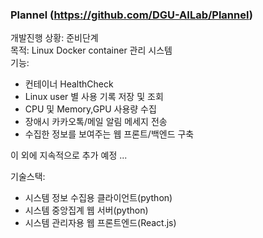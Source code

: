 ### Plannel (https://github.com/DGU-AILab/Plannel)
 
개발진행 상황: 준비단계<br>
목적: Linux Docker container 관리 시스템 <br>
기능: <br> 
* 컨테이너 HealthCheck<br>
* Linux user 별 사용 기록 저장 및 조회 
* CPU 및 Memory,GPU 사용량 수집
* 장애시 카카오톡/메일 알림 메세지 전송 <br>
* 수집한 정보를 보여주는 웹 프론트/백엔드 구축<br>

이 외에 지속적으로 추가 예정 ...<br>

기술스택:<br>
* 시스템 정보 수집용 클라이언트(python)
* 시스템 중앙집계 웹 서버(python)
* 시스템 관리자용 웹 프론트엔드(React.js)

